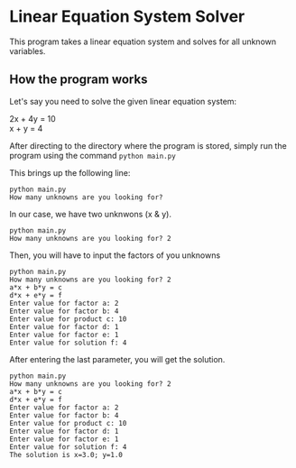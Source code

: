 # Linear Equation System Solver

This program takes a linear equation system and solves for all unknown variables.

## How the program works

Let's say you need to solve the given linear equation system:

2x + 4y = 10  
 x +  y = 4

After directing to the directory where the program is stored, simply run the program using the command  `python main.py`

This brings up the following line:

```
python main.py
How many unknowns are you looking for? 
```

In our case, we have two unknwons (x & y). 

```
python main.py
How many unknowns are you looking for? 2
```
Then, you will have to input the factors of you unknowns

```
python main.py
How many unknowns are you looking for? 2
a*x + b*y = c 
d*x + e*y = f
Enter value for factor a: 2
Enter value for factor b: 4
Enter value for product c: 10
Enter value for factor d: 1
Enter value for factor e: 1
Enter value for solution f: 4
```

After entering the last parameter, you will get the solution.

```
python main.py
How many unknowns are you looking for? 2
a*x + b*y = c 
d*x + e*y = f
Enter value for factor a: 2
Enter value for factor b: 4
Enter value for product c: 10
Enter value for factor d: 1
Enter value for factor e: 1
Enter value for solution f: 4
The solution is x=3.0; y=1.0
```
